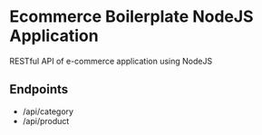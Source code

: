 # Ecommerce Boilerplate NodeJS Application
RESTful API of e-commerce application using NodeJS

## Endpoints
- /api/category
- /api/product